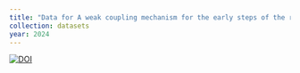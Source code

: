 ```yaml
---
title: "Data for A weak coupling mechanism for the early steps of the recovery stroke of myosin VI: a free energy simulation and string method analysis"
collection: datasets
year: 2024
---
```



[![DOI](https://zenodo.org/badge/DOI/10.5281/zenodo.8415241.svg)](https://doi.org/10.5281/zenodo.8415241)
